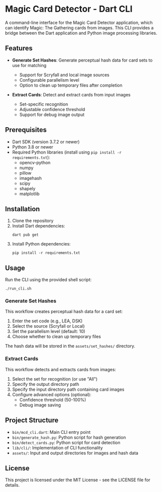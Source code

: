 # Magic Card Detector - Dart CLI

A command-line interface for the Magic Card Detector application, which can identify Magic: The Gathering cards from images. This CLI provides a bridge between the Dart application and Python image processing libraries.

## Features

- **Generate Set Hashes**: Generate perceptual hash data for card sets to use for matching
  - Support for Scryfall and local image sources
  - Configurable parallelism level
  - Option to clean up temporary files after completion

- **Extract Cards**: Detect and extract cards from input images
  - Set-specific recognition
  - Adjustable confidence threshold
  - Support for debug image output

## Prerequisites

- Dart SDK (version 3.7.2 or newer)
- Python 3.8 or newer
- Required Python libraries (install using `pip install -r requirements.txt`):
  - opencv-python
  - numpy
  - pillow
  - imagehash
  - scipy
  - shapely
  - matplotlib

## Installation

1. Clone the repository
2. Install Dart dependencies:
   ```
   dart pub get
   ```
3. Install Python dependencies:
   ```
   pip install -r requirements.txt
   ```

## Usage

Run the CLI using the provided shell script:

```
./run_cli.sh
```

### Generate Set Hashes

This workflow creates perceptual hash data for a card set:

1. Enter the set code (e.g., LEA, DSK)
2. Select the source (Scryfall or Local)
3. Set the parallelism level (default: 10)
4. Choose whether to clean up temporary files

The hash data will be stored in the `assets/set_hashes/` directory.

### Extract Cards

This workflow detects and extracts cards from images:

1. Select the set for recognition (or use "All")
2. Specify the output directory path
3. Specify the input directory path containing card images
4. Configure advanced options (optional):
   - Confidence threshold (50-100%)
   - Debug image saving

## Project Structure

- `bin/mcd_cli.dart`: Main CLI entry point
- `bin/generate_hash.py`: Python script for hash generation
- `bin/detect_cards.py`: Python script for card detection
- `lib/cli/`: Implementation of CLI functionality
- `assets/`: Input and output directories for images and hash data

## License

This project is licensed under the MIT License - see the LICENSE file for details.